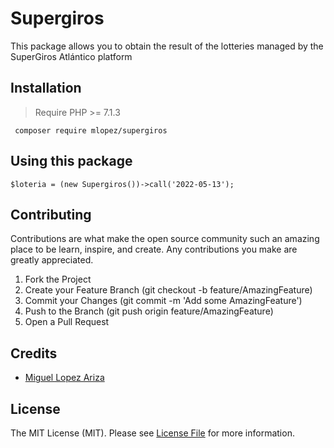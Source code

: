# Supergiros

This package allows you to obtain the result of the lotteries managed by the SuperGiros Atlántico platform

## Installation

> Require PHP >= 7.1.3

``` composer require mlopez/supergiros```

## Using this package

```$loteria = (new Supergiros())->call('2022-05-13');```

## Contributing

Contributions are what make the open source community such an amazing place to be learn, inspire, and create. Any
contributions you make are greatly appreciated.

1. Fork the Project
2. Create your Feature Branch (git checkout -b feature/AmazingFeature)
3. Commit your Changes (git commit -m 'Add some AmazingFeature')
4. Push to the Branch (git push origin feature/AmazingFeature)
5. Open a Pull Request

## Credits

- [Miguel Lopez Ariza](https://github.com/parrotsoft)

## License

The MIT License (MIT). Please see [License File](LICENSE.md) for more information.